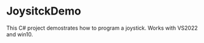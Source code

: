 # JoysitckDemo
This C# project demostrates how to program a joystick. Works with VS2022 and win10. 
